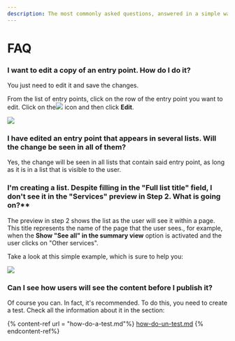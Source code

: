 ```yaml
---
description: The most commonly asked questions, answered in a simple way
---
```


# FAQ

### I want to edit a copy of an entry point. How do I do it?

You just need to edit it and save the changes.

From the list of entry points, click on the row of the entry point you want to edit. Click on the![](.gitbook/assets/icono_menu_secundario.png) icon and then click **Edit**.

![](.gitbook/assets/edit_menu_secundario.png)

### I have edited an entry point that appears in several lists. Will the change be seen in all of them?

Yes, the change will be seen in all lists that contain said entry point, as long as it is in a list that is visible to the user.

### I'm creating a list. Despite filling in the "**Full list title"** field, I don't see it in the "Services" preview in Step 2. What is going on?**

The preview in step 2 shows the list as the user will see it within a page. This title represents the name of the page that the user sees., for example, when the **Show "See all" in the summary view** option is activated and the user clicks on "Other services".

Take a look at this simple example, which is sure to help you:

![](.gitbook/assets/full_list_title.gif)

### Can I see how users will see the content before I publish it?

Of course you can. In fact, it's recommended. To do this, you need to create a test. Check all the information about it in the section:

{% content-ref url = "how-do-a-test.md"%} [how-do-un-test.md](como-hacer-un-test.md) {% endcontent-ref%}
